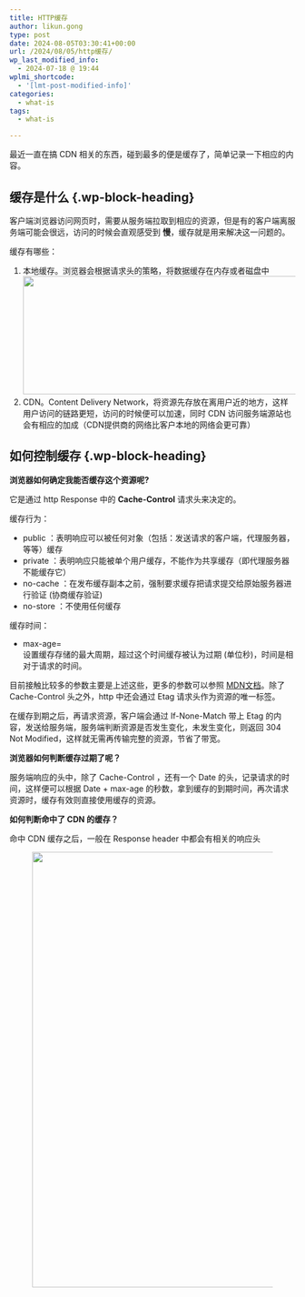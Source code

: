 ```yaml
---
title: HTTP缓存
author: likun.gong
type: post
date: 2024-08-05T03:30:41+00:00
url: /2024/08/05/http缓存/
wp_last_modified_info:
  - 2024-07-18 @ 19:44
wplmi_shortcode:
  - '[lmt-post-modified-info]'
categories:
  - what-is
tags:
  - what-is

---
```

最近一直在搞 CDN 相关的东西，碰到最多的便是缓存了，简单记录一下相应的内容。

## 缓存是什么 {.wp-block-heading}

客户端浏览器访问网页时，需要从服务端拉取到相应的资源，但是有的客户端离服务端可能会很远，访问的时候会直观感受到 **慢**，缓存就是用来解决这一问题的。

缓存有哪些：

<ol class="wp-block-list">
  <li>
    本地缓存。浏览器会根据请求头的策略，将数据缓存在内存或者磁盘中<br /><img loading="lazy" decoding="async" width="550" height="208" class="wp-image-197" style="width: 550px;" src="https://glog.likungong.com/wp-content/uploads/2024/07/Snipaste_2024-07-29_22-40-33.jpg" alt="" srcset="https://glog.likungong.com/wp-content/uploads/2024/07/Snipaste_2024-07-29_22-40-33.jpg 1482w, https://glog.likungong.com/wp-content/uploads/2024/07/Snipaste_2024-07-29_22-40-33-300x114.jpg 300w, https://glog.likungong.com/wp-content/uploads/2024/07/Snipaste_2024-07-29_22-40-33-1024x388.jpg 1024w, https://glog.likungong.com/wp-content/uploads/2024/07/Snipaste_2024-07-29_22-40-33-768x291.jpg 768w" sizes="auto, (max-width: 550px) 100vw, 550px" />
  </li>
  <li>
    CDN。Content Delivery Network，将资源先存放在离用户近的地方，这样用户访问的链路更短，访问的时候便可以加速，同时 CDN 访问服务端源站也会有相应的加成（CDN提供商的网络比客户本地的网络会更可靠）
  </li>
</ol>

## 如何控制缓存 {.wp-block-heading}

**浏览器如何确定我能否缓存这个资源呢?**

它是通过 http Response 中的 **Cache-Control** 请求头来决定的。

缓存行为：

<ul class="wp-block-list">
  <li>
    public ：表明响应可以被任何对象（包括：发送请求的客户端，代理服务器，等等）缓存
  </li>
  <li>
    private ：表明响应只能被单个用户缓存，不能作为共享缓存（即代理服务器不能缓存它）
  </li>
  <li>
    no-cache ：在发布缓存副本之前，强制要求缓存把请求提交给原始服务器进行验证 (协商缓存验证)
  </li>
  <li>
    no-store ：不使用任何缓存
  </li>
</ul>

缓存时间：

<ul class="wp-block-list">
  <li>
    max-age=<seconds> <br />设置缓存存储的最大周期，超过这个时间缓存被认为过期 (单位秒)，时间是相对于请求的时间。
  </li>
</ul>

目前接触比较多的参数主要是上述这些，更多的参数可以参照 [MDN文档][1]。除了  
Cache-Control 头之外，http 中还会通过 Etag 请求头作为资源的唯一标签。

在缓存到期之后，再请求资源，客户端会通过 If-None-Match 带上 Etag 的内容，发送给服务端，服务端判断资源是否发生变化，未发生变化，则返回 304 Not Modified，这样就无需再传输完整的资源，节省了带宽。

**浏览器如何判断缓存过期了呢？**

服务端响应的头中，除了 Cache-Control ，还有一个 Date 的头，记录请求的时间，这样便可以根据 Date + max-age 的秒数，拿到缓存的到期时间，再次请求资源时，缓存有效则直接使用缓存的资源。

**如何判断命中了 CDN 的缓存？**

命中 CDN 缓存之后，一般在 Response header 中都会有相关的响应头<figure class="wp-block-image size-full">

<img loading="lazy" decoding="async" width="834" height="766" src="https://glog.likungong.com/wp-content/uploads/2024/08/图片.png" alt="" class="wp-image-201" srcset="https://glog.likungong.com/wp-content/uploads/2024/08/图片.png 834w, https://glog.likungong.com/wp-content/uploads/2024/08/图片-300x276.png 300w, https://glog.likungong.com/wp-content/uploads/2024/08/图片-768x705.png 768w" sizes="auto, (max-width: 834px) 100vw, 834px" /> </figure>

 [1]: https://developer.mozilla.org/zh-CN/docs/Web/HTTP/Headers/Cache-Control